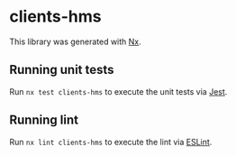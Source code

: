 # clients-hms

This library was generated with [Nx](https://nx.dev).

## Running unit tests

Run `nx test clients-hms` to execute the unit tests via [Jest](https://jestjs.io).

## Running lint

Run `nx lint clients-hms` to execute the lint via [ESLint](https://eslint.org/).
